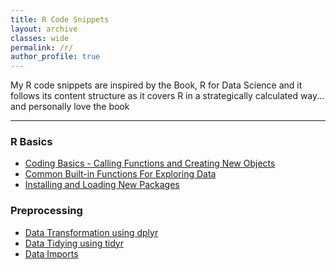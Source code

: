 ```yaml
---
title: R Code Snippets
layout: archive
classes: wide
permalink: /r/
author_profile: true
---
```

My R code snippets are inspired by the Book, R for Data Science and it follows its content structure as it covers R in a strategically calculated way... and personally love the book 
<hr>

### R Basics
-  [Coding Basics - Calling Functions and Creating New Objects](/code/Coding-Basics)
-  [Common Built-in Functions For Exploring Data](/code/Exploring-Data)
-  [Installing and Loading New Packages](/code/Packages)

### Preprocessing
- [Data Transformation using dplyr](/code/Data-Transformation)
-  [Data Tidying using tidyr](/code/Data-Tidying)
- [Data Imports](/code/Data-Import)